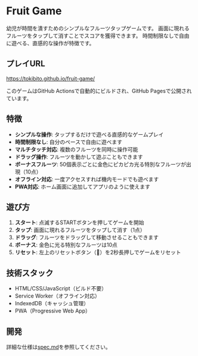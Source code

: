 # Fruit Game

幼児が時間を潰すためのシンプルなフルーツタップゲームです。
画面に現れるフルーツをタップして消すことでスコアを獲得できます。
時間制限なしで自由に遊べる、直感的な操作が特徴です。

## プレイURL

https://tokibito.github.io/fruit-game/

このゲームはGitHub Actionsで自動的にビルドされ、GitHub Pagesで公開されています。

## 特徴

- **シンプルな操作**: タップするだけで遊べる直感的なゲームプレイ
- **時間制限なし**: 自分のペースで自由に遊べます
- **マルチタッチ対応**: 複数のフルーツを同時に操作可能
- **ドラッグ操作**: フルーツを動かして遊ぶこともできます
- **ボーナスフルーツ**: 50個表示ごとに金色にピカピカ光る特別なフルーツが出現（10点）
- **オフライン対応**: 一度アクセスすれば機内モードでも遊べます
- **PWA対応**: ホーム画面に追加してアプリのように使えます

## 遊び方

1. **スタート**: 点滅するSTARTボタンを押してゲームを開始
2. **タップ**: 画面に現れるフルーツをタップして消す（1点）
3. **ドラッグ**: フルーツをドラッグして移動させることもできます
4. **ボーナス**: 金色に光る特別なフルーツは10点
5. **リセット**: 左上のリセットボタン（🔄）を2秒長押しでゲームをリセット

## 技術スタック

- HTML/CSS/JavaScript（ビルド不要）
- Service Worker（オフライン対応）
- IndexedDB（キャッシュ管理）
- PWA（Progressive Web App）

## 開発

詳細な仕様は[spec.md](spec.md)を参照してください。